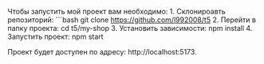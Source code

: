 Чтобы запустить мой проект вам необходимо:
    1. Склонироавть репозиторий:
       ```bash
       git clone https://github.com/l992008/t5
    2. Перейти в папку проекта:
       cd t5/my-shop
    3. Установить зависимости:
       npm install
    4. Запустить проект:
       npm start

Проект будет доступен по адресу: http://localhost:5173.
